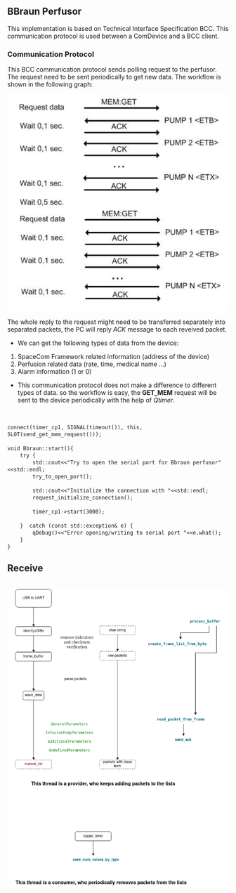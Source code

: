 ## BBraun Perfusor

This implementation is based on Technical Interface Specification BCC. This communication protocol is used between a ComDevice and a BCC client.

### Communication Protocol

This BCC communication protocol sends polling request to the perfusor. The request need to be sent periodically to get new data. The workflow is shown in the following graph:

<img src="./imgs/perfusor_poll.png">

The whole reply to the request might need to be transferred separately into separated packets, the PC will reply *ACK* message to each reveived packet.

* We can get the following types of data from the device:
1. SpaceCom Framework related information (address of  the device)
2. Perfusion related data (rate, time, medical name ...)
3. Alarm information (1 or 0)

* This communication protocol does not make a difference to different types of data. so the workflow is easy, the **GET_MEM** request will be sent to the device periodically with the help of *Qtimer*.

<br />

    connect(timer_cp1, SIGNAL(timeout()), this, SLOT(send_get_mem_request()));

    void Bbraun::start(){
        try {
            std::cout<<"Try to open the serial port for Bbraun perfusor"<<std::endl;
            try_to_open_port();

            std::cout<<"Initialize the connection with "<<std::endl;
            request_initialize_connection();

            timer_cp1->start(3000);

        }  catch (const std::exception& e) {
            qDebug()<<"Error opening/writing to serial port "<<e.what();
        }
    }

## Receive
<br/>
<img src="./imgs/bbraun_receive.png">